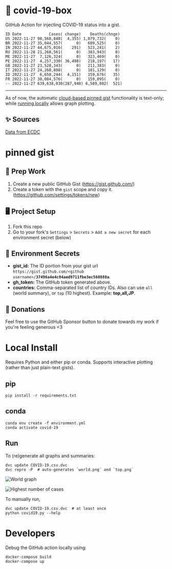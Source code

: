 # 🏥 covid-19-box

GitHub Action for injecting COVID-19 status into a gist.

```
ID Date            Cases( change)    Deaths(chnge)
US 2022-11-27 98,568,848(  4,355) 1,079,732(    0)
BR 2022-11-27 35,044,557(      0)   689,525(    0)
IN 2022-11-27 44,675,016(    291)   523,241(    2)
RU 2022-11-28 21,268,561(      0)   383,943(    0)
ME 2022-11-27  7,126,324(      0)   323,469(    0)
PE 2022-11-27  4,257,330( 36,498)   218,197(   17)
GB 2022-11-27 23,528,343(      0)   211,383(    0)
IT 2022-11-27 24,260,808(      0)   181,129(    0)
ID 2022-11-27  6,650,244(  4,151)   159,676(   35)
FR 2022-11-27 38,084,576(      0)   159,095(    0)
-- 2022-11-27 639,638,030(287,948) 6,589,802(  521)
```

---

As of now, the automatic [cloud-based pinned gist](#pinned-gist) functionality is text-only;
while [running locally](#local-install) allows graph plotting.

## ✨ Sources

[Data from ECDC](https://www.ecdc.europa.eu/en/publications-data/download-todays-data-geographic-distribution-covid-19-cases-worldwide)

# pinned gist

## 🎒 Prep Work
1. Create a new public GitHub Gist (https://gist.github.com/)
1. Create a token with the `gist` scope and copy it. (https://github.com/settings/tokens/new)

## 🖥 Project Setup
1. Fork this repo
1. Go to your fork's `Settings` > `Secrets` > `Add a new secret` for each environment secret (below)

## 🤫 Environment Secrets
- **gist_id:** The ID portion from your gist url `https://gist.github.com/<github username>/`**`37496a4e4c84aed9711fbe3ec560888a`**.
- **gh_token:** The GitHub token generated above.
- **countries:** Comma-separated list of country IDs. Also can use `all` (world summary), or `top` (10 highest). Example: **top,all,JP**.

## 💸 Donations

Feel free to use the GitHub Sponsor button to donate towards my work if you're feeling generous <3

# Local Install

Requires Python and either pip or conda. Supports interactive plotting (rather than just plain-text gists).

## pip

```
pip install -r requirements.txt
```

## conda

```
conda env create -f environment.yml
conda activate covid-19
```

## Run

To (re)generate all graphs and summaries:

```
dvc update COVID-19.csv.dvc
dvc repro -P  # auto-generates `world.png` and `top.png`
```

![World graph](world.png)

![Highest number of cases](top.png)

To manually run,

```
dvc update COVID-19.csv.dvc  # at least once
python covid19.py --help
```

# Developers

Debug the GitHub action locally using:

```
docker-compose build
docker-compose up
```
